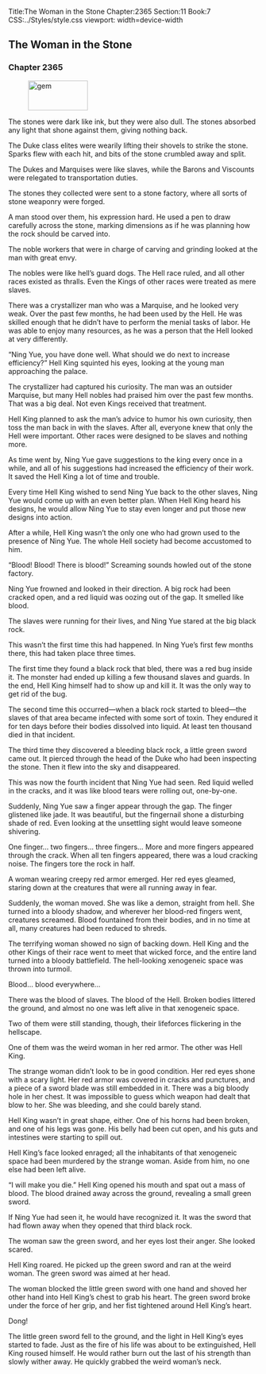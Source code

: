 Title:The Woman in the Stone 
Chapter:2365 
Section:11 
Book:7 
CSS:../Styles/style.css 
viewport: width=device-width
  
## The Woman in the Stone
### Chapter 2365 
<figure>
	<img src="../Images/gem.gif" alt="gem" id="gem" width="120" height="60" />
</figure>
  

  
  The stones were dark like ink, but they were also dull. The stones absorbed any light that shone against them, giving nothing back.

The Duke class elites were wearily lifting their shovels to strike the stone. Sparks flew with each hit, and bits of the stone crumbled away and split.

The Dukes and Marquises were like slaves, while the Barons and Viscounts were relegated to transportation duties.

The stones they collected were sent to a stone factory, where all sorts of stone weaponry were forged.

A man stood over them, his expression hard. He used a pen to draw carefully across the stone, marking dimensions as if he was planning how the rock should be carved into.

The noble workers that were in charge of carving and grinding looked at the man with great envy.

The nobles were like hell’s guard dogs. The Hell race ruled, and all other races existed as thralls. Even the Kings of other races were treated as mere slaves.

There was a crystallizer man who was a Marquise, and he looked very weak. Over the past few months, he had been used by the Hell. He was skilled enough that he didn’t have to perform the menial tasks of labor. He was able to enjoy many resources, as he was a person that the Hell looked at very differently.

“Ning Yue, you have done well. What should we do next to increase efficiency?” Hell King squinted his eyes, looking at the young man approaching the palace.

The crystallizer had captured his curiosity. The man was an outsider Marquise, but many Hell nobles had praised him over the past few months. That was a big deal. Not even Kings received that treatment.

Hell King planned to ask the man’s advice to humor his own curiosity, then toss the man back in with the slaves. After all, everyone knew that only the Hell were important. Other races were designed to be slaves and nothing more.

As time went by, Ning Yue gave suggestions to the king every once in a while, and all of his suggestions had increased the efficiency of their work. It saved the Hell King a lot of time and trouble.

Every time Hell King wished to send Ning Yue back to the other slaves, Ning Yue would come up with an even better plan. When Hell King heard his designs, he would allow Ning Yue to stay even longer and put those new designs into action.

After a while, Hell King wasn’t the only one who had grown used to the presence of Ning Yue. The whole Hell society had become accustomed to him.

“Blood! Blood! There is blood!” Screaming sounds howled out of the stone factory.

Ning Yue frowned and looked in their direction. A big rock had been cracked open, and a red liquid was oozing out of the gap. It smelled like blood.

The slaves were running for their lives, and Ning Yue stared at the big black rock.

This wasn’t the first time this had happened. In Ning Yue’s first few months there, this had taken place three times.

The first time they found a black rock that bled, there was a red bug inside it. The monster had ended up killing a few thousand slaves and guards. In the end, Hell King himself had to show up and kill it. It was the only way to get rid of the bug.

The second time this occurred—when a black rock started to bleed—the slaves of that area became infected with some sort of toxin. They endured it for ten days before their bodies dissolved into liquid. At least ten thousand died in that incident.

The third time they discovered a bleeding black rock, a little green sword came out. It pierced through the head of the Duke who had been inspecting the stone. Then it flew into the sky and disappeared.

This was now the fourth incident that Ning Yue had seen. Red liquid welled in the cracks, and it was like blood tears were rolling out, one-by-one.

Suddenly, Ning Yue saw a finger appear through the gap. The finger glistened like jade. It was beautiful, but the fingernail shone a disturbing shade of red. Even looking at the unsettling sight would leave someone shivering.

One finger… two fingers… three fingers… More and more fingers appeared through the crack. When all ten fingers appeared, there was a loud cracking noise. The fingers tore the rock in half.

A woman wearing creepy red armor emerged. Her red eyes gleamed, staring down at the creatures that were all running away in fear.

Suddenly, the woman moved. She was like a demon, straight from hell. She turned into a bloody shadow, and wherever her blood-red fingers went, creatures screamed. Blood fountained from their bodies, and in no time at all, many creatures had been reduced to shreds.

The terrifying woman showed no sign of backing down. Hell King and the other Kings of their race went to meet that wicked force, and the entire land turned into a bloody battlefield. The hell-looking xenogeneic space was thrown into turmoil.

Blood… blood everywhere…

There was the blood of slaves. The blood of the Hell. Broken bodies littered the ground, and almost no one was left alive in that xenogeneic space.

Two of them were still standing, though, their lifeforces flickering in the hellscape.

One of them was the weird woman in her red armor. The other was Hell King.

The strange woman didn’t look to be in good condition. Her red eyes shone with a scary light. Her red armor was covered in cracks and punctures, and a piece of a sword blade was still embedded in it. There was a big bloody hole in her chest. It was impossible to guess which weapon had dealt that blow to her. She was bleeding, and she could barely stand.

Hell King wasn’t in great shape, either. One of his horns had been broken, and one of his legs was gone. His belly had been cut open, and his guts and intestines were starting to spill out.

Hell King’s face looked enraged; all the inhabitants of that xenogeneic space had been murdered by the strange woman. Aside from him, no one else had been left alive.

“I will make you die.” Hell King opened his mouth and spat out a mass of blood. The blood drained away across the ground, revealing a small green sword.

If Ning Yue had seen it, he would have recognized it. It was the sword that had flown away when they opened that third black rock.

The woman saw the green sword, and her eyes lost their anger. She looked scared.

Hell King roared. He picked up the green sword and ran at the weird woman. The green sword was aimed at her head.

The woman blocked the little green sword with one hand and shoved her other hand into Hell King’s chest to grab his heart. The green sword broke under the force of her grip, and her fist tightened around Hell King’s heart.

Dong!

The little green sword fell to the ground, and the light in Hell King’s eyes started to fade. Just as the fire of his life was about to be extinguished, Hell King roused himself. He would rather burn out the last of his strength than slowly wither away. He quickly grabbed the weird woman’s neck.
